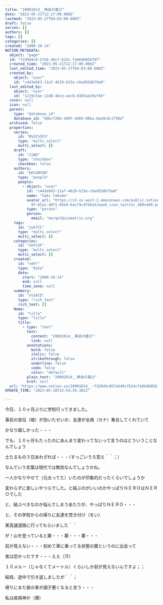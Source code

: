 ```yaml
---
title: "20001014__再会の喜び"
date: "2023-05-21T12:17:00.000Z"
lastmod: "2023-05-27T04:03:00.000Z"
draft: false
series: []
authors: []
tags: []
categories: []
created: "2000-10-14"
NOTION_METADATA:
  object: "page"
  id: "f2d9d4c0-57eb-40cf-b24c-fe66d605bf6f"
  created_time: "2023-05-21T12:17:00.000Z"
  last_edited_time: "2023-05-27T04:03:00.000Z"
  created_by:
    object: "user"
    id: "c443eb63-11a7-4629-b15e-c6ad918b79a0"
  last_edited_by:
    object: "user"
    id: "1219c5ae-11d8-48ce-aec6-d385ae29af49"
  cover: null
  icon: null
  parent:
    type: "database_id"
    database_id: "9dbcf20b-4d97-4d69-98ba-8ae9c8c1f58d"
  archived: false
  properties:
    series:
      id: "B%3C%3FS"
      type: "multi_select"
      multi_select: []
    draft:
      id: "JiWU"
      type: "checkbox"
      checkbox: false
    authors:
      id: "bK%3B%5B"
      type: "people"
      people:
        - object: "user"
          id: "c443eb63-11a7-4629-b15e-c6ad918b79a0"
          name: "Saki Yakumo"
          avatar_url: "https://s3-us-west-2.amazonaws.com/public.notion-static.com/3ad1c4\
            97-61e1-48f1-85e8-6acf4c4fdb2d/maoh_icon_twitter_400x400.png"
          type: "person"
          person:
            email: "marqut@ziomatrix.org"
    tags:
      id: "jw%7CC"
      type: "multi_select"
      multi_select: []
    categories:
      id: "nbY%3F"
      type: "multi_select"
      multi_select: []
    created:
      id: "vmFr"
      type: "date"
      date:
        start: "2000-10-14"
        end: null
        time_zone: null
    summary:
      id: "x%3AlD"
      type: "rich_text"
      rich_text: []
    Name:
      id: "title"
      type: "title"
      title:
        - type: "text"
          text:
            content: "20001014__再会の喜び"
            link: null
          annotations:
            bold: false
            italic: false
            strikethrough: false
            underline: false
            code: false
            color: "default"
          plain_text: "20001014__再会の喜び"
          href: null
  url: "https://www.notion.so/20001014__-f2d9d4c057eb40cfb24cfe66d605bf6f"
UPDATE_TIME: "2023-05-28T15:54:59.381Z"

---
```

<link rel="stylesheet" href="https://cdn.jsdelivr.net/npm/katex@0.16.2/dist/katex.min.css" integrity="sha384-bYdxxUwYipFNohQlHt0bjN/LCpueqWz13HufFEV1SUatKs1cm4L6fFgCi1jT643X" crossorigin="anonymous">


今日、１０ヶ月ぶりに学校行ってきました。


事前の宣伝（嘘）が効いたせいか、友達が全員（カナ）集合してくれていて


かなり嬉しかった・・・


でも、１０ヶ月もたったのにあんまり変わってないって言うのはどういうことなんでしょう


士たるもの３日あわざれば・・・（すっごいうろ覚え＾＾；）


なんていう言葉は現代では無効なんでしょうかね。


一人かなりやせて（元太ってた）いたのが印象的だったくらいでしょうか


変わらずに楽しいやつらでした。と結ぶのがいいのかやっぱりＮＥＲＯはＮＥＲＯでした


と、結ぶべきなのか悩んでしまうあたりが、やっぱりＮＥＲＯ・・・


と、その学校からの帰りに友達を焚き付け（をい）


某高速道路に行ってもらいました＾＾


が！山を登っていると霧・・・霧・・・霧・・・


前が見えない・・・初めて車に乗ってる状態の霧というのに出会って


実は恐かったです・・・ええ（汗）


１０メルー（じゃなくてメートル）くらいしか前が見えないんですよ；；


結局、途中で引き返しましたが＾＾；


帰りにまた彼の車が調子悪くなると言う・・・


私は疫病神か（爆）


